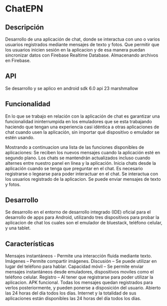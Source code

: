 # ChatEPN
## Descripción
Desarrollo de una aplicación de chat, donde se interactua con uno o varios usuarios registrados mediante mensajes de texto y fotos.
Que permitir que los usuarios inicien sesión en la aplicacion y de esa manera puedan sincronizar datos con Firebase Realtime Database.
Almacenando archivos en Firebase.

## API
Se desarrollo y se aplico en android sdk 6.0 api 23 marshmallow

## Funcionalidad
En lo que se trabajo en relación con la aplicación de chat es garantizar una funcionalidad ininterrumpida 
en los emuladores que se esta trabajando haciendo que tengan una experiencia casi idéntica a otras aplicaciones de chat cuando usen la 
aplicación, sin importar qué dispositivo o emulador se estén usando. 

Mostrando a continuacion una lista de las funciones disponibles de aplicaciones:
Se reciben los nuevos mensajes cuando la aplicación esté en segundo plano.
Los chats se mantendrán actualizados incluso cuando alternes entre nuestro panel en línea y la aplicación.
Inicia chats desde la aplicación cuando se tenga que preguntar en el chat.
Es necesario registrarse o legearse para poder interactuar en el chat.
Se interactua con los usuarios registrado de la aplicacion.
Se puede enviar mensajes de texto y fotos.

## Desarrollo
Se desarrollo en el entorno de desarrollo integrado (IDE) oficial para el desarrollo de apps para Android, utilizando tres dispositivos
para probar la aplicacion de chat los cuales son el emulador de bluestack, teléfono celular, y una tablet.

## Características
Mensajes instantáneos - Permite una interacción fluida mediante texto.
Imágenes – Permite compartir imágenes.
Discusión – Se puede utilizar en lugar del teléfono para hablar.
Capacidad móvil – Se permite enviar mensajes instantáneos desde emuladores, dispositivos moviles como el teléfono celular.
Registro – Al tener que registrarse para poder utilizar la aplicacion.
APK funcional.
Todas los mensajes quedan registrados para verlos posteriormente, y pueden ponerse a disposición del usuario.
Abierto las 24 horas del día todos los días. Internet y la totalidad de sus aplicaciones están disponibles las 24 horas del día todos 
los días. 
  




